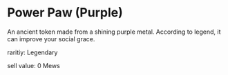# Power Paw (Purple)

An ancient token made from a shining purple metal. According to legend, it can improve your social grace.

raritiy: Legendary

sell value: 0 Mews